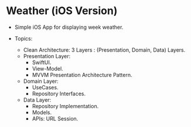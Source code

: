 # Weather (iOS Version)

- Simple iOS App for displaying week weather.

- Topics:
  * Clean Architecture: 3 Layers : (Presentation, Domain, Data) Layers.
  * Presentation Layer:
    * SwiftUI.
    * View-Model.
    * MVVM Presentation Architecture Pattern.
  * Domain Layer:
    * UseCases.
    * Repository Interfaces.
  * Data Layer:
    * Repository Implementation.
    * Models.
    * APIs: URL Session.
